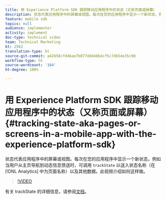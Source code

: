 ```yaml
---
title: 用 Experience Platform SDK 跟踪移动应用程序中的状态（又称页面或屏幕）
description: 状态代表应用程序中的屏幕或视图。每次在您的应用程序中显示一个新状态，例如当用户从主页导航到动态信息馈送时，可调用“trackState”以送入状态名称（在 Analytics 中为页面名称）以及其他数据。此视频介绍如何这样做。
feature: mobile sdk
topics: null
audience: implementer
activity: implement
doc-type: technical video
team: Technical Marketing
kt: 2562
translation-type: ht
source-git-commit: a42658cfd4bae7b077ddd48b4cf5c7db54e35c98
workflow-type: ht
source-wordcount: '164'
ht-degree: 100%

---
```



# 用 Experience Platform SDK 跟踪移动应用程序中的状态（又称页面或屏幕）{#tracking-state-aka-pages-or-screens-in-a-mobile-app-with-the-experience-platform-sdk}

状态代表应用程序中的屏幕或视图。每次在您的应用程序中显示一个新状态，例如当用户从主页导航到动态信息馈送时，可调用 `trackState` 以送入状态名称（在 [!DNL Analytics] 中为页面名称）以及其他数据。此视频介绍如何这样做。

>[!VIDEO](https://video.tv.adobe.com/v/26260/?quality=12)

有关 trackState 的详细信息，请参阅[文档](https://aep-sdks.gitbook.io/docs/using-mobile-extensions/mobile-core/configuration-reference/mobile-core-api-reference)。
